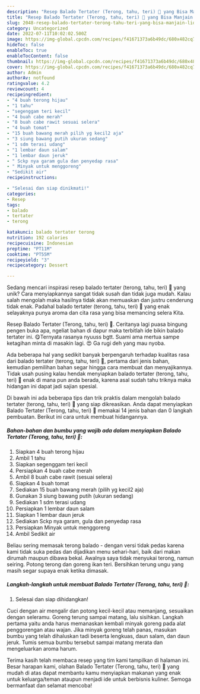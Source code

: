 ```yaml
---
description: "Resep Balado Tertater (Terong, tahu, teri) 🤗 yang Bisa Manjain Lidah"
title: "Resep Balado Tertater (Terong, tahu, teri) 🤗 yang Bisa Manjain Lidah"
slug: 2048-resep-balado-tertater-terong-tahu-teri-yang-bisa-manjain-lidah
category: Uncategorized
date: 2022-07-11T10:02:02.500Z
image: https://img-global.cpcdn.com/recipes/f41671373a6b49dc/680x482cq70/balado-tertater-terong-tahu-teri-foto-resep-utama.jpg
hideToc: false
enableToc: true
enableTocContent: false
thumbnail: https://img-global.cpcdn.com/recipes/f41671373a6b49dc/680x482cq70/balado-tertater-terong-tahu-teri-foto-resep-utama.jpg
cover: https://img-global.cpcdn.com/recipes/f41671373a6b49dc/680x482cq70/balado-tertater-terong-tahu-teri-foto-resep-utama.jpg
author: Admin
authorAv: notfound
ratingvalue: 4.2
reviewcount: 4
recipeingredient:
- "4 buah terong hijau"
- "1 tahu"
- "segenggam teri kecil"
- "4 buah cabe merah"
- "8 buah cabe rawit sesuai selera"
- "4 buah tomat"
- "15 buah bawang merah pilih yg kecil2 aja"
- "3 siung bawang putih ukuran sedang"
- "1 sdm terasi udang"
- "1 lembar daun salam"
- "1 lembar daun jeruk"
- " Sckp nya garam gula dan penyedap rasa"
- " Minyak untuk menggoreng"
- "Sedikit air"
recipeinstructions:

- "Selesai dan siap dinikmati!"
categories:
- Resep
tags:
- balado
- tertater
- terong

katakunci: balado tertater terong 
nutrition: 192 calories
recipecuisine: Indonesian
preptime: "PT11M"
cooktime: "PT55M"
recipeyield: "3"
recipecategory: Dessert

---
```





Sedang mencari inspirasi resep balado tertater (terong, tahu, teri) 🤗 yang unik? Cara menyiapkannya sangat tidak susah dan tidak juga mudah. Kalau salah mengolah maka hasilnya tidak akan memuaskan dan justru cenderung tidak enak. Padahal balado tertater (terong, tahu, teri) 🤗 yang enak selayaknya punya aroma dan cita rasa yang bisa memancing selera Kita.





Resep Balado Tertater (Terong, tahu, teri) 🤗. Ceritanya lagi puasa bingung pengen buka apa, ngeliat bahan di dapur maka terbitlah ide bikin balado tertater ini. 😋Ternyata rasanya nyuuss bgtt. Suami ama mertua sampe ketagihan minta di masakin lagi. 😍 Ga rugi deh yang mau nyoba.

Ada beberapa hal yang sedikit banyak berpengaruh terhadap kualitas rasa dari balado tertater (terong, tahu, teri) 🤗, pertama dari jenis bahan, kemudian pemilihan bahan segar hingga cara membuat dan menyajikannya. Tidak usah pusing kalau hendak menyiapkan balado tertater (terong, tahu, teri) 🤗 enak di mana pun anda berada, karena asal sudah tahu triknya maka hidangan ini dapat jadi sajian spesial.






Di bawah ini ada beberapa tips dan trik praktis dalam mengolah balado tertater (terong, tahu, teri) 🤗 yang siap dikreasikan. Anda dapat menyiapkan Balado Tertater (Terong, tahu, teri) 🤗 memakai 14 jenis bahan dan 0 langkah pembuatan. Berikut ini cara untuk membuat hidangannya.

<!--inarticleads1-->

##### Bahan-bahan dan bumbu yang wajib ada dalam menyiapkan Balado Tertater (Terong, tahu, teri) 🤗:

1. Siapkan 4 buah terong hijau
1. Ambil 1 tahu
1. Siapkan segenggam teri kecil
1. Persiapkan 4 buah cabe merah
1. Ambil 8 buah cabe rawit (sesuai selera)
1. Siapkan 4 buah tomat
1. Sediakan 15 buah bawang merah (pilih yg kecil2 aja)
1. Gunakan 3 siung bawang putih (ukuran sedang)
1. Sediakan 1 sdm terasi udang
1. Persiapkan 1 lembar daun salam
1. Siapkan 1 lembar daun jeruk
1. Sediakan  Sckp nya garam, gula dan penyedap rasa
1. Persiapkan  Minyak untuk menggoreng
1. Ambil Sedikit air


Beliau sering memasak terong balado - dengan versi tidak pedas karena kami tidak suka pedas dan dijadikan menu sehari-hari, baik dari makan dirumah maupun dibawa bekal. Awalnya saya tidak menyukai terong, namun seiring. Potong terong dan goreng ikan teri. Bersihkan terung ungu yang masih segar supaya enak ketika dimasak. 

<!--inarticleads2-->

##### Langkah-langkah untuk membuat Balado Tertater (Terong, tahu, teri) 🤗:


1. Selesai dan siap dihidangkan!

Cuci dengan air mengalir dan potong kecil-kecil atau memanjang, sesuaikan dengan seleramu. Goreng terung sampai matang, lalu sisihkan. Langkah pertama yaitu anda harus memanaskan kembali minyak goreng pada alat penggorengan atau wajan. Jika minyak goreng telah panas, masukan bumbu yang telah dihaluskan tadi beserta lengkuas, daun salam, dan daun jeruk. Tumis semua bumbu tersebut sampai matang merata dan mengeluarkan aroma harum. 

Terima kasih telah membaca resep yang tim kami tampilkan di halaman ini. Besar harapan kami, olahan Balado Tertater (Terong, tahu, teri) 🤗 yang mudah di atas dapat membantu kamu menyiapkan makanan yang enak untuk keluarga/teman ataupun menjadi ide untuk berbisnis kuliner. Semoga bermanfaat dan selamat mencoba!
